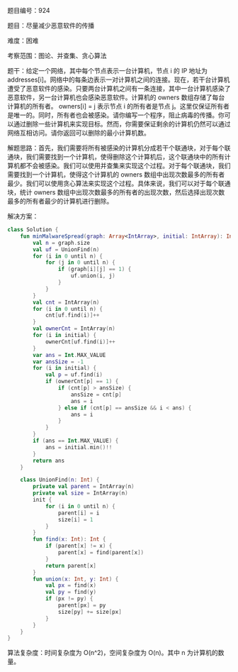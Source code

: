 题目编号：924

题目：尽量减少恶意软件的传播

难度：困难

考察范围：图论、并查集、贪心算法

题干：给定一个网络，其中每个节点表示一台计算机，节点 i 的 IP 地址为 addresses[i]。网络中的每条边表示一对计算机之间的连接。现在，若干台计算机遭受了恶意软件的感染。只要两台计算机之间有一条连接，其中一台计算机感染了恶意软件，另一台计算机也会感染恶意软件。计算机的 owners 数组存储了每台计算机的所有者。 owners[i] = j 表示节点 i 的所有者是节点 j。这里仅保证所有者是唯一的。同时，所有者也会被感染。请你编写一个程序，阻止病毒的传播。你可以通过删除一些计算机来实现目标。然而，你需要保证剩余的计算机仍然可以通过网络互相访问。请你返回可以删除的最小计算机数。

解题思路：首先，我们需要将所有被感染的计算机分成若干个联通块，对于每个联通块，我们需要找到一个计算机，使得删除这个计算机后，这个联通块中的所有计算机都不会被感染。我们可以使用并查集来实现这个过程。对于每个联通块，我们需要找到一个计算机，使得这个计算机的 owners 数组中出现次数最多的所有者最少。我们可以使用贪心算法来实现这个过程。具体来说，我们可以对于每个联通块，统计 owners 数组中出现次数最多的所有者的出现次数，然后选择出现次数最多的所有者最少的计算机进行删除。

解决方案：

```kotlin
class Solution {
    fun minMalwareSpread(graph: Array<IntArray>, initial: IntArray): Int {
        val n = graph.size
        val uf = UnionFind(n)
        for (i in 0 until n) {
            for (j in 0 until n) {
                if (graph[i][j] == 1) {
                    uf.union(i, j)
                }
            }
        }
        val cnt = IntArray(n)
        for (i in 0 until n) {
            cnt[uf.find(i)]++
        }
        val ownerCnt = IntArray(n)
        for (i in initial) {
            ownerCnt[uf.find(i)]++
        }
        var ans = Int.MAX_VALUE
        var ansSize = -1
        for (i in initial) {
            val p = uf.find(i)
            if (ownerCnt[p] == 1) {
                if (cnt[p] > ansSize) {
                    ansSize = cnt[p]
                    ans = i
                } else if (cnt[p] == ansSize && i < ans) {
                    ans = i
                }
            }
        }
        if (ans == Int.MAX_VALUE) {
            ans = initial.min()!!
        }
        return ans
    }

    class UnionFind(n: Int) {
        private val parent = IntArray(n)
        private val size = IntArray(n)
        init {
            for (i in 0 until n) {
                parent[i] = i
                size[i] = 1
            }
        }
        fun find(x: Int): Int {
            if (parent[x] != x) {
                parent[x] = find(parent[x])
            }
            return parent[x]
        }
        fun union(x: Int, y: Int) {
            val px = find(x)
            val py = find(y)
            if (px != py) {
                parent[px] = py
                size[py] += size[px]
            }
        }
    }
}
```

算法复杂度：时间复杂度为 O(n^2)，空间复杂度为 O(n)。其中 n 为计算机的数量。